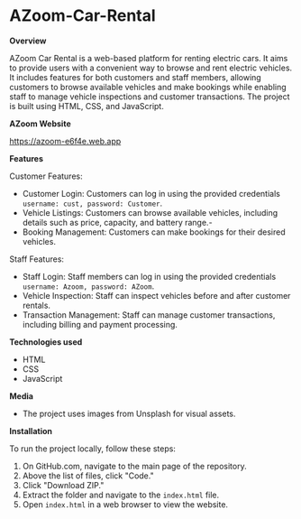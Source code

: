 # AZoom-Car-Rental
**Overview**

AZoom Car Rental is a web-based platform for renting electric cars. It aims to provide users with a convenient way to browse and rent electric vehicles. It includes features for both customers and staff members, allowing customers to browse available vehicles and make bookings while enabling staff to manage vehicle inspections and customer transactions. The project is built using HTML, CSS, and JavaScript.

**AZoom Website**

https://azoom-e6f4e.web.app

**Features**

Customer Features:

- Customer Login: Customers can log in using the provided credentials `username: cust, password: Customer`.
- Vehicle Listings: Customers can browse available vehicles, including details such as price, capacity, and battery range.- 
- Booking Management: Customers can make bookings for their desired vehicles.

Staff Features:

- Staff Login: Staff members can log in using the provided credentials `username: Azoom, password: AZoom`.
- Vehicle Inspection: Staff can inspect vehicles before and after customer rentals.
- Transaction Management: Staff can manage customer transactions, including billing and payment processing.

**Technologies used**

- HTML
- CSS
- JavaScript

**Media**

- The project uses images from Unsplash for visual assets. 

**Installation**

To run the project locally, follow these steps:
1. On GitHub.com, navigate to the main page of the repository.
2. Above the list of files, click "Code."
3. Click "Download ZIP."
4. Extract the folder and navigate to the `index.html` file.
5. Open `index.html` in a web browser to view the website.
